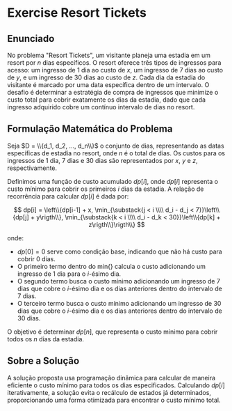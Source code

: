 # Exercise Resort Tickets

## Enunciado

No problema "Resort Tickets", um visitante planeja uma estadia em um resort por $n$ dias específicos. O resort oferece três tipos de ingressos para acesso: um ingresso de 1 dia ao custo de $x$, um ingresso de 7 dias ao custo de $y$, e um ingresso de 30 dias ao custo de $z$. Cada dia da estadia do visitante é marcado por uma data específica dentro de um intervalo. O desafio é determinar a estratégia de compra de ingressos que minimize o custo total para cobrir exatamente os dias da estadia, dado que cada ingresso adquirido cobre um contínuo intervalo de dias no resort.

## Formulação Matemática do Problema

Seja $D = \\{d_1, d_2, ..., d_n\\}$ o conjunto de dias, representando as datas específicas de estadia no resort, onde $n$ é o total de dias. Os custos para os ingressos de 1 dia, 7 dias e 30 dias são representados por $x$, $y$ e $z$, respectivamente.

Definimos uma função de custo acumulado $dp[i]$, onde $dp[i]$ representa o custo mínimo para cobrir os primeiros $i$ dias da estadia. A relação de recorrência para calcular $dp[i]$ é dada por:

$$
dp[i] = \left\\{dp[i-1] + x, \min_{\substack{j < i \\\\ d_i - d_j < 7}}\left\\{dp[j] + y\rigth\\}, \min_{\substack{k < i \\\\ d_i - d_k < 30}}\left\\{dp[k] + z\rigth\\}\rigth\\}
$$

onde:
- $dp[0] = 0$ serve como condição base, indicando que não há custo para cobrir 0 dias.
- O primeiro termo dentro do min{} calcula o custo adicionando um ingresso de 1 dia para o $i$-ésimo dia.
- O segundo termo busca o custo mínimo adicionando um ingresso de 7 dias que cobre o $i$-ésimo dia e os dias anteriores dentro do intervalo de 7 dias.
- O terceiro termo busca o custo mínimo adicionando um ingresso de 30 dias que cobre o $i$-ésimo dia e os dias anteriores dentro do intervalo de 30 dias.

O objetivo é determinar $dp[n]$, que representa o custo mínimo para cobrir todos os $n$ dias da estadia.

## Sobre a Solução

A solução proposta usa programação dinâmica para calcular de maneira eficiente o custo mínimo para todos os dias especificados. Calculando $dp[i]$ iterativamente, a solução evita o recálculo de estados já determinados, proporcionando uma forma otimizada para encontrar o custo mínimo total.
